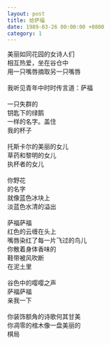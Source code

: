 ```yaml
---
layout: post
title: 给萨福
date: 1989-03-26 00:00:00 +0800
category: 1
---
```


美丽如同花园的女诗人们<br>
相互热爱，坐在谷仓中<br>
用一只嘴唇摘取另一只嘴唇<br>
<br>
我听见青年中时时传言道：萨福<br>
<br>
一只失群的<br>
钥匙下的绿鹅<br>
一样的名字。盖住<br>
我的杯子<br>
<br>
托斯卡尔的美丽的女儿<br>
草药和黎明的女儿<br>
执杯者的女儿<br>
<br>
你野花<br>
的名字<br>
就像蓝色冰块上<br>
淡蓝色水清的溢出<br>
<br>
萨福萨福<br>
红色的云缠在头上<br>
嘴唇染红了每一片飞过的鸟儿<br>
你散着身体香味的<br>
鞋带被风吹断<br>
在泥土里<br>
<br>
谷色中的嘤嘤之声<br>
萨福萨福<br>
亲我一下<br>
<br>
你装饰额角的诗歌何其甘美<br>
你凋零的棺木像一盘美丽的<br>
棋局